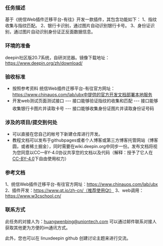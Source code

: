 ### 任务描述

基于《统信Web插件迁移平台-有往》开发一款插件，其包含功能如下：
1、指纹收集与指纹匹配。
2、银行卡识别，通过图片自动识别银行卡号。
3、身份证识别，通过图片自动识别身份证正反面数据信息。

### 环境的准备

deepin社区版20.7系统，自研浏览器。镜像下载地址：https://www.deepin.org/zh/download/

### 验收标准

- 按照参考资料 统信Web插件迁移平台-有往官方网址：https://www.chinauos.com/lab/ubx中提供的官方开发文档部署本地服务
- 开发web测试页面测试接口
--- 接口能够验证指纹的收集和匹配
--- 接口能够收集银行卡图片并读取卡号
--- 接口能够收集身份证图片并读取身份证号码

### 涉及的项目/提交到何处

- 可以直接在您自己的帐号下新建仓库进行开发。
- 教程文档可以发布于githubpages或者个人博客或第三方博客托管网站（博客圆，或者稀土掘金），同时需要在wiki.deepin.org中同步一份。发布文档将视为您同意以CC—BY-4.0协议共享您的文档以及代码（解释：授予了它人在[CC-BY-4.0](https://creativecommons.org/licenses/by/4.0/deed.zh)下自由使用权力）

### 参考文档

1、统信Web插件迁移平台-有往官方网址：https://www.chinauos.com/lab/ubx
2、插件开发：https://www.qt.io/zh-cn/（推荐使用Qt）
3、web调用：https://www.w3cschool.cn/

### 联系方式

此任务的对接人为：huangwenbing@uniontech.com
可以通过邮件联系对接人获取其他更为方便的im通讯方式。

此外，您也可以在 linuxdeepin github 创建讨论主题来进行交流。
